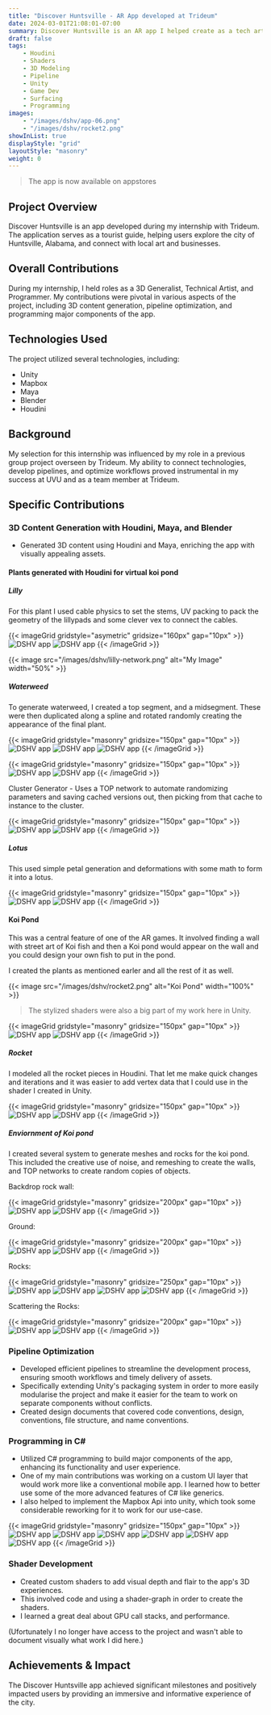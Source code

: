 ```yaml
---
title: "Discover Huntsville - AR App developed at Trideum"
date: 2024-03-01T21:08:01-07:00
summary: Discover Huntsville is an AR app I helped create as a tech artist and programmer. I created procedural assets in houdini for the AR experience, designed NPR shaders, and coded in C# using Unity. Additionally I participated in planning and communication between teams and gave presentations and updates during meetings.
draft: false
tags:
    - Houdini
    - Shaders
    - 3D Modeling
    - Pipeline
    - Unity
    - Game Dev
    - Surfacing
    - Programming
images:
    - "/images/dshv/app-06.png"
    - "/images/dshv/rocket2.png"
showInList: true
displayStyle: "grid"
layoutStyle: "masonry"
weight: 0
---
```


> The app is now available on appstores


## Project Overview
Discover Huntsville is an app developed during my internship with Trideum. The application serves as a tourist guide, helping users explore the city of Huntsville, Alabama, and connect with local art and businesses.

## Overall Contributions
During my internship, I held roles as a 3D Generalist, Technical Artist, and Programmer. My contributions were pivotal in various aspects of the project, including 3D content generation, pipeline optimization, and programming major components of the app.

## Technologies Used
The project utilized several technologies, including:
- Unity
- Mapbox
- Maya
- Blender
- Houdini

## Background
My selection for this internship was influenced by my role in a previous group project overseen by Trideum. My ability to connect technologies, develop pipelines, and optimize workflows proved instrumental in my success at UVU and as a team member at Trideum.

## Specific Contributions
### 3D Content Generation with Houdini, Maya, and Blender
- Generated 3D content using Houdini and Maya, enriching the app with visually appealing assets.

#### Plants generated with Houdini for virtual koi pond

##### Lilly

For this plant I used cable physics to set the stems, UV packing to pack the geometry of the lillypads and some clever vex to connect the cables.

{{< imageGrid gridstyle="asymetric" gridsize="160px" gap="10px" >}}
  ![DSHV app](/images/dshv/lilly-mesh.png)
  ![DSHV app](/images/dshv/uv-pack-lilly.png)
{{< /imageGrid >}}



{{< image src="/images/dshv/lilly-network.png" alt="My Image" width="50%" >}}

##### Waterweed

To generate waterweed, I created a top segment, and a midsegment. These were then duplicated along a spline and rotated randomly creating the appearance of the final plant.

{{< imageGrid gridstyle="masonry" gridsize="150px" gap="10px" >}}
  ![DSHV app](/images/dshv/waterweed-01.png)
  ![DSHV app](/images/dshv/waterweed-section-01.png)
  ![DSHV app](/images/dshv/waterweed-section-02.png)
{{< /imageGrid >}}

{{< imageGrid gridstyle="masonry" gridsize="150px" gap="10px" >}}
  ![DSHV app](/images/dshv/waterweed-network-01.png)
  ![DSHV app](/images/dshv/waterweed-network-02.png)
{{< /imageGrid >}}

Cluster Generator - Uses a TOP network to automate randomizing parameters and saving cached versions out, then picking from that cache to instance to the cluster.

{{< imageGrid gridstyle="masonry" gridsize="150px" gap="10px" >}}
  ![DSHV app](/images/dshv/waterweed-network-03.png)
  ![DSHV app](/images/dshv/waterweed-cluster-generator.png)
{{< /imageGrid >}}

##### Lotus

This used simple petal generation and deformations with some math to form it into a lotus.

{{< imageGrid gridstyle="masonry" gridsize="150px" gap="10px" >}}
  ![DSHV app](/images/dshv/lotus-mesh.png)
  ![DSHV app](/images/dshv/lotus-network.png)
{{< /imageGrid >}}

#### Koi Pond

This was a central feature of one of the AR games. It involved finding a wall with street art of Koi fish and then a Koi pond would appear on the wall and you could design your own fish to put in the pond.

I created the plants as mentioned earler and all the rest of it as well.

{{< image src="/images/dshv/rocket2.png" alt="Koi Pond" width="100%" >}}

> The stylized shaders were also a big part of my work here in Unity.

{{< imageGrid gridstyle="masonry" gridsize="150px" gap="10px" >}}
  ![DSHV app](/images/dshv/rocket_tank_01.png)
  ![DSHV app](/images/dshv/rocket_tank_02.png)
{{< /imageGrid >}}

##### Rocket

I modeled all the rocket pieces in Houdini. That let me make quick changes and iterations and it was easier to add vertex data that I could use in the shader I created in Unity.

{{< imageGrid gridstyle="masonry" gridsize="150px" gap="10px" >}}
  ![DSHV app](/images/dshv/rocket-mesh.png)
  ![DSHV app](/images/dshv/rocket-network.png)
{{< /imageGrid >}}

##### Enviornment of Koi pond

I created several system to generate meshes and rocks for the koi pond. This included the creative use of noise, and remeshing to create the walls, and TOP networks to create random copies of objects.

Backdrop rock wall:

{{< imageGrid gridstyle="masonry" gridsize="200px" gap="10px" >}}
  ![DSHV app](/images/dshv/cliff-mesh.png)
  ![DSHV app](/images/dshv/cliff-network-full.png)
{{< /imageGrid >}}

Ground:

{{< imageGrid gridstyle="masonry" gridsize="200px" gap="10px" >}}
  ![DSHV app](/images/dshv/floor-mesh.png)
  ![DSHV app](/images/dshv/floor-network.png)
{{< /imageGrid >}}

Rocks:

{{< imageGrid gridstyle="masonry" gridsize="250px" gap="10px" >}}
  ![DSHV app](/images/dshv/rock.png)
  ![DSHV app](/images/dshv/rock-network.png)
  ![DSHV app](/images/dshv/rock-network-02.png)
  ![DSHV app](/images/dshv/rock-upper-network.png)
{{< /imageGrid >}}

Scattering the Rocks:

{{< imageGrid gridstyle="masonry" gridsize="200px" gap="10px" >}}
  ![DSHV app](/images/dshv/rocks-placed.png)
  ![DSHV app](/images/dshv/scatter-tool.png)
{{< /imageGrid >}}

### Pipeline Optimization
- Developed efficient pipelines to streamline the development process, ensuring smooth workflows and timely delivery of assets.
- Specifically extending Unity's packaging system in order to more easily modularise the project and make it easier for the team to work on separate components without conflicts.
- Created design documents that covered code conventions, design, conventions, file structure, and name conventions.

### Programming in C#
- Utilized C# programming to build major components of the app, enhancing its functionality and user experience.
- One of my main contributions was working on a custom UI layer that would work more like a conventional mobile app. I learned how to better use some of the more advanced features of C# like generics.
- I also helped to implement the Mapbox Api into unity, which took some considerable reworking for it to work for our use-case.

{{< imageGrid gridstyle="masonry" gridsize="150px" gap="10px" >}}
  ![DSHV app](/images/dshv/app-01.png)
  ![DSHV app](/images/dshv/app-02.png)
  ![DSHV app](/images/dshv/app-03.png)
  ![DSHV app](/images/dshv/app-04.png)
  ![DSHV app](/images/dshv/app-05.png)
  ![DSHV app](/images/dshv/app-06.png)
{{< /imageGrid >}}


### Shader Development
- Created custom shaders to add visual depth and flair to the app's 3D experiences.
- This involved code and using a shader-graph in order to create the shaders.
- I learned a great deal about GPU call stacks, and performance.

(Ufortunately I no longer have access to the project and wasn't able to document visually what work I did here.)

## Achievements & Impact
The Discover Huntsville app achieved significant milestones and positively impacted users by providing an immersive and informative experience of the city.





